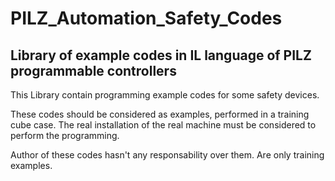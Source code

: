 # PILZ_Automation_Safety_Codes
Library of example codes in IL language of PILZ programmable controllers
----------------------------------------------------------------

This Library contain programming example codes for some safety devices.

These codes should be considered as examples, performed in a training cube case. The real installation of the real machine must be considered to perform the programming.

Author of these codes hasn't any responsability over them. Are only training examples.


